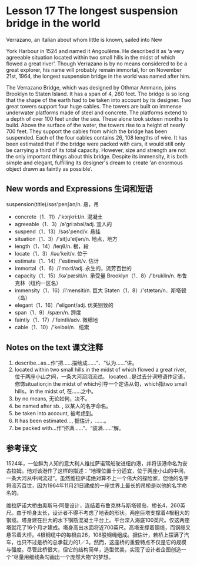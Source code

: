 # Lesson 17 The longest suspension bridge in the world
Verrazano, an Italian about whom little is known, sailed into New

York Harbour in 1524 and named it Angoulême. He described it as ‘a very agreeable situation located within two small hills in the midst of which flowed a great river’. Though Verrazano is by no means considered to be a great explorer, his name will probably remain immortal, for on November 21st, 1964, the longest suspension bridge in the world was named after him.

The Verrazano Bridge, which was designed by Othmar Ammann, joins Brooklyn to Staten Island. It has a span of 4, 260 feet. The bridge is so long that the shape of the earth had to be taken into account by its designer. Two great towers support four huge cables. The towers are built on immense underwater platforms made of steel and concrete. The platforms extend to a depth of over 100 feet under the sea. These alone took sixteen months to build. Above the surface of the water, the towers rise to a height of nearly 700 feet. They support the cables from which the bridge has been suspended. Each of the four cables contains 26, 108 lengths of wire. It has been estimated that if the bridge were packed with cars, it would still only be carrying a third of its total capacity. However, size and strength are not the only important things about this bridge. Despite its immensity, it is both simple and elegant, fulfilling its designer's dream to create ‘an enormous object drawn as faintly as possible’.

## New words and Expressions 生词和短语

suspension(title)/səs'penʃən/n. 悬，吊
* concrete（1．11）/'kɔŋkri:t/n. 混凝土
* agreeable（1．3）/ə'gri:əbəl/adj. 宜人的
* suspend（1．13）/səs'pend/v. 悬挂
* situation（1．3）/'sitʃu'eiʃən/n. 地点，地方
* length（1．14）/leŋθ/n. 根，段
* locate（1．3）/ləu'keit/v. 位于
* estimate（1．14）/'estimeit/v. 估计
* immortal（1．6）/i'mɔ:tl/adj. 永生的，流芳百世的
* capacity（1．15）/kə'pæsiti/n. 承受量
	Brooklyn（1．8）/'bruklin/n. 布鲁克林（纽约一区名）
* immensity（1．16）/i'mensiti/n. 巨大
	Staten（1．8）/'stætən/n．斯塔顿（岛）
* elegant（1．16）/'eligənt/adj. 优美别致的
* span（1．9）/spæn/n. 跨度
* faintly（1．17）/'feintli/adv. 微细地
* cable（1．10）/'keibəl/n．缆索

## Notes on the text 课文注释

1. describe…as…作“把……描绘成……”、“认为……”讲。
2. located within two small hills in the midst of which flowed a great river, 位于两座小山之间，一条大河滔滔流过。
	located…是过去分词短语作定语，修饰situation;in the midst of which引导一个定语从句，which指two small hills。in the midst of, 在……之中。
3. by no means, 无论如何，决不。
4. be named after sb. , 以某人的名字命名。
5. be taken into account, 被考虑到。
6. It has been estimated…, 据估计，……。
7. be packed with…作“挤满……”、“装满……”解。

## 参考译文

1524年，一位鲜为人知的意大利人维拉萨诺驾船驶进纽约港，并将该港命名为安古拉姆。他对该港作了这样的描述：“地理位置十分适宜，位于两座小山的中间，一条大河从中间流过”。虽然维拉萨诺绝对算不上一个伟大的探险家，但他的名字将流芳百世，因为1964年11月21日建成的一座世界上最长的吊桥是以他的名字命名的。

维拉萨诺大桥由奥斯马·阿曼设计，连结着布鲁克林与斯塔顿岛，桥长4，260英尺。由于桥身太长，设计者不得不考虑了地表的形状。两座巨塔支撑着4根粗大的钢缆。塔身建在巨大的水下钢筋混凝土平台上。平台深入海底100英尺。仅这两座塔就花了16个月才建成。塔身高出水面将近700英尺。高塔支撑着钢缆，而钢缆又悬吊着大桥。4根钢缆中的每根由26，108股钢绳组成。据估计，若桥上摆满了汽车，也只不过是桥的总承载力的1／3。然而，这座桥的重要特点不仅是它的规模与强度。尽管此桥很大，但它的结构简单，造型优美，实现了设计者企图创造一个“尽量用细线条勾画出一个庞然大物”的梦想。

